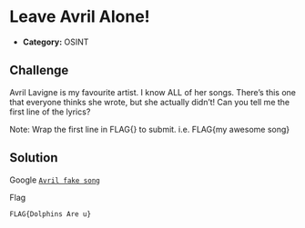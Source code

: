 # Leave Avril Alone!

- **Category:** OSINT

## Challenge
Avril Lavigne is my favourite artist. I know ALL of her songs. There’s this one that everyone thinks she wrote, but she actually didn’t! Can you tell me the first line of the lyrics?

Note: Wrap the first line in FLAG{} to submit. i.e. FLAG{my awesome song}

## Solution
Google [`Avril fake song`](https://splinternews.com/the-mystery-of-dolphins-the-fake-avril-lavigne-song-on-1793854273)


Flag
```
FLAG{Dolphins Are u}
```
